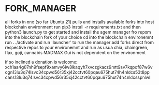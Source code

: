 # FORK_MANAGER
all forks in one (so far Ubuntu 21)
pulls and installs available forks into host blockchain environment
run pip3 install -r requirements.txt and then python3 launch.py to get started and install the agem manager fro repom into the blockchain fork of your choice
cd into the blockchain environemnt
run . ./activate
and run 'launcher' to run the manager
add forks direct from respective repos to your environemnt and run as usua chia, chaingreen, flax, goji, cannabis
MADMAX Gui is not dependent on the environment

if so inclined a donation is welcome: 
xch1aa4g07nh9fsepf9xamvy6lw8lkaqyh7xvczgkacz9mtt9sv7kqpqf87w6v
cgn13lu3q74lsvc34cpwd56r35xj42cctvt60pqau675hut74h4nldcs53t8pp
cans13lu3q74lsvc34cpwd56r35xj42cctvt60pqau675hut74h4nldcsspnlwl
